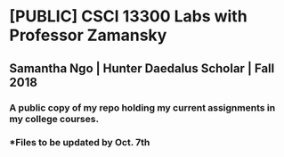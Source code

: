 # [PUBLIC] CSCI 13300 Labs with Professor Zamansky
## Samantha Ngo | Hunter Daedalus Scholar | Fall 2018
### A public copy of my repo holding my current assignments in my college courses.
### *Files to be updated by Oct. 7th
